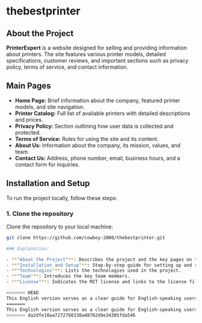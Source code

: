 # thebestprinter

## About the Project

**PrinterExpert** is a website designed for selling and providing information about printers. The site features various printer models, detailed specifications, customer reviews, and important sections such as privacy policy, terms of service, and contact information.

## Main Pages

- **Home Page:** Brief information about the company, featured printer models, and site navigation.
- **Printer Catalog:** Full list of available printers with detailed descriptions and prices.
- **Privacy Policy:** Section outlining how user data is collected and protected.
- **Terms of Service:** Rules for using the site and its content.
- **About Us:** Information about the company, its mission, values, and team.
- **Contact Us:** Address, phone number, email, business hours, and a contact form for inquiries.

## Installation and Setup

To run the project locally, follow these steps:

### 1. Clone the repository

Clone the repository to your local machine:

```bash
git clone https://github.com/cowboy-2000/thebestprinter.git

### Explanation:

- **"About the Project"**: Describes the project and the key pages on the website.
- **"Installation and Setup"**: Step-by-step guide for setting up and running the project.
- **"Technologies"**: Lists the technologies used in the project.
- **"Team"**: Introduces the key team members.
- **"License"**: Indicates the MIT license and links to the license file.

<<<<<<< HEAD
This English version serves as a clear guide for English-speaking users and developers interested in contributing to or using the project.
=======
This English version serves as a clear guide for English-speaking users and developers interested in contributing to or using the project.
>>>>>>> da2dfe10aa7272768330a48782d9e34385fda546
